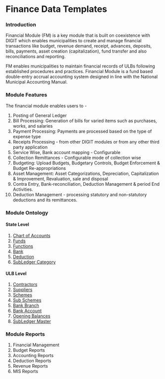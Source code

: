 # Finance Data Templates

### Introduction

Financial Module \(FM\) is a key module that is built on coexistence with DIGIT which enables municipalities to create and manage financial transactions like budget, revenue demand, receipt, advances, deposits, bills, payments, asset creation \(capitalization\), fund transfer and also reconciliations and reporting.

FM enables municipalities to maintain financial records of ULBs following established procedures and practices. Financial Module is a fund based double-entry accrual accounting system designed in line with the National Municipal Accounting Manual.

### Module Features

The financial module enables users to -

1. Posting of General Ledger
2. Bill Processing: Generation of bills for varied items such as purchases, works, and salaries
3. Payment Processing: Payments are processed based on the type of expense type
4. Receipts Processing - from other DIGIT modules or from any other third party application
5. Service Wise, Bank account mapping - Configurable
6. Collection Remittances - Configurable mode of collection wise
7. Budgeting: Upload Budgets, Budgetary Controls, Budget Enforcement & Budget Re-appropriations
8. Asset Management: Asset Categorizations, Depreciation, Capitalization & Improvement, Revaluation, sale and disposal
9. Contra Entry, Bank-reconciliation, Deduction Management & period End Activities.
10. Deduction Management - processing statutory and non-statutory deductions and its remittances.

### Module Ontology

#### State Level

1. [Chart of Accounts](https://digit-discuss.atlassian.net/wiki/spaces/DO/pages/424214577/Chart+of+Accounts)
2. [Funds](https://digit-discuss.atlassian.net/wiki/spaces/DO/pages/424738850/Funds)
3. [Functions](https://digit-discuss.atlassian.net/wiki/spaces/DO/pages/424575016/Functions)
4. [Bank](https://digit-discuss.atlassian.net/wiki/spaces/DO/pages/424673315/Bank)
5. [Deduction](https://digit-discuss.atlassian.net/wiki/spaces/DO/pages/424575032/Deduction)
6. [SubLedger Category](https://digit-discuss.atlassian.net/wiki/spaces/DO/pages/515473513/SubLedger+Category)

#### ULB Level

1. [Contractors](https://digit-discuss.atlassian.net/wiki/spaces/DO/pages/424607790/Contractors)
2. [Suppliers](https://digit-discuss.atlassian.net/wiki/spaces/DO/pages/424345645/Suppliers)
3. [Schemes](https://digit-discuss.atlassian.net/wiki/spaces/DO/pages/424214587/Schemes)
4. [Sub Schemes](https://digit-discuss.atlassian.net/wiki/spaces/DO/pages/424476705/Sub+Schemes)
5. [Bank Branch](https://digit-discuss.atlassian.net/wiki/spaces/DO/pages/424280095/Bank+Branch)
6. [Bank Account](https://digit-discuss.atlassian.net/wiki/spaces/DO/pages/424575043/Bank+Account)
7. [Opening Balances](https://digit-discuss.atlassian.net/wiki/spaces/DO/pages/424345692/Opening+Balances)
8. [SubLedger Master](https://digit-discuss.atlassian.net/wiki/spaces/DO/pages/424738870/SubLedger+Master)

### Module Reports

1. Financial Management
2. Budget Reports
3. Accounting Reports
4. Deduction Reports
5. Revenue Reports
6. MIS Reports

